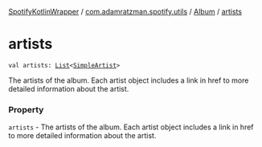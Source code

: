 [SpotifyKotlinWrapper](../../index.md) / [com.adamratzman.spotify.utils](../index.md) / [Album](index.md) / [artists](./artists.md)

# artists

`val artists: `[`List`](https://kotlinlang.org/api/latest/jvm/stdlib/kotlin.collections/-list/index.html)`<`[`SimpleArtist`](../-simple-artist/index.md)`>`

The artists of the album. Each artist object includes a link in href to more detailed
information about the artist.

### Property

`artists` - The artists of the album. Each artist object includes a link in href to more detailed
information about the artist.